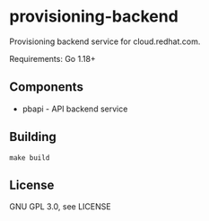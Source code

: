 # provisioning-backend

Provisioning backend service for cloud.redhat.com.

Requirements: Go 1.18+

## Components

* pbapi - API backend service

## Building

```
make build
```

## License

GNU GPL 3.0, see LICENSE
